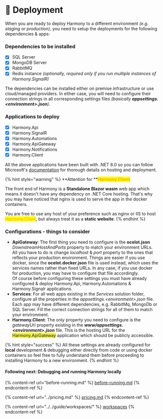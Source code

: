 # 🚢 Deployment

When you are ready to deploy Harmony to a different environment _(e.g. staging or production)_, you need to setup the deployments for the following dependencies & apps:

### Dependencies to be installed

* [x] SQL Server
* [x] MongoDB Server
* [x] RabbitMQ
* [x] Redis instance _(optionally, required only if you run multiple instances of Harmony.SignalR)_

The dependencies can be installed either on premise infrastructure or use cloud/managed providers. In either case, you will need to configure their connection strings in all corresponding settings files _(basically **appsettings.\<environment>.json**)_.

### Applications to deploy

* [x] Harmony.Api
* [x] Harmony.SignalR
* [x] Harmony.Automations
* [x] Harmony.ApiGateway
* [x] Harmony.Notifications
* [x] Harmony.Client

All the above applications have been built with .NET 8.0 so you can follow Microsoft's [documentation](https://learn.microsoft.com/en-us/aspnet/core/host-and-deploy/?view=aspnetcore-8.0) for thorough details on hosting and deployment.&#x20;

{% hint style="warning" %}
**Attention for **<mark style="color:orange;">**Harmony.Client**</mark>

The front end of Harmony is a **Standalone Blazor wasm** web app which means it doesn't have any dependency on .NET Core hosting. That's why you may have noticed that nginx is used to serve the app in the docker containers.&#x20;

You are free to use any host of your preference such as nginx or IIS to host <mark style="color:orange;">Harmony.Client</mark>, but always treat it as a **static website**.
{% endhint %}

### Configurations - things to consider

* **ApiGateway**: The first thing you need to configure is the **ocelot.json** _DownstreamHostAndPorts_ property to match your environment URLs. All you have to do is change _localhost_ & _port_ property to the ones that reflects your production environment. Things are easier if you use docker, since the **ocelot.docker.json** file is used instead, which uses the services names rather than fixed URLs. In any case, if you use docker for production, you may have to configure that file accordingly. \
  Of course before configuring these settings you must have already configured & deploy Harmony.Api, Harmony.Automations & Harmony.Signalr applications.
* **Services**: For all web apps existing in the _Services_ solution folder, configure all the properties in the _appsettings.\<environment>.json_ file. Each app may have different dependencies, e.g. RabbitMq, MongoDb or SQL Server. Fill the correct connection strings for all of them to match your environment.
* **Harmony.Client**: The only property you need to configure is the _gatewayUrl_ property existing in the _**www/appsettings.\<environment>.json**_ file. This is the hosting URL for the <mark style="color:blue;">Harmony.ApiGateway</mark> application which should be publicly accessible.&#x20;

{% hint style="success" %}
All these settings are already configured for **local** development & debugging either directly from code or using docker containers so feel free to fully understand them before proceeding to installing Harmony to a new environment.
{% endhint %}

#### Following next: Debugging and running Harmony locally

{% content-ref url="before-running.md" %}
[before-running.md](before-running.md)
{% endcontent-ref %}

{% content-ref url="../pricing.md" %}
[pricing.md](../pricing.md)
{% endcontent-ref %}

{% content-ref url="../../guide/workspaces/" %}
[workspaces](../../guide/workspaces/)
{% endcontent-ref %}
